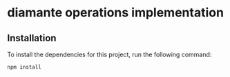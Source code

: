 # diamante operations implementation

## Installation

To install the dependencies for this project, run the following command:

```bash
npm install
